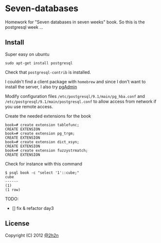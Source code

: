 # Seven-databases

Homework for "Seven databases in seven weeks" book. So this is the postgresql week ...

## Install

Super easy on ubuntu

    sudo apt-get install postgresql

Check that `postgresql-contrib` is installed.

I couldn't find a client package with `homebrew` and since I don't want to install the server, I also try [pgAdmin](http://www.pgadmin.org/download/)

Modify configuration files `/etc/postgresql/9.1/main/pg_hba.conf` and `/etc/postgresql/9.1/main/postgresql.conf` to allow access from network if you use remote access.

Create the needed extensions for the book

    book=# create extension tablefunc;
    CREATE EXTENSION
    book=# create extension pg_trgm;
    CREATE EXTENSION
    book=# create extension dict_xsyn;
    CREATE EXTENSION
    book=# create extension fuzzystrmatch;
    CREATE EXTENSION

Check for instance with this command

    $ psql book -c "select '1'::cube;"
    cube
    ------
    (1)
    (1 row)

TODO:

  * [] fix & refactor day3

## License

Copyright (C) 2012 [@2h2n](https://twitter.com/2h2n/)

